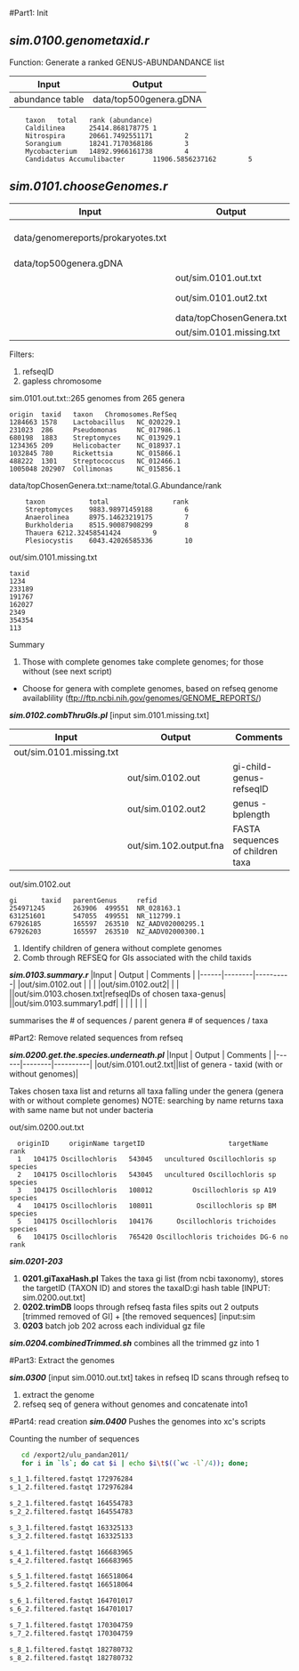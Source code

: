 #Part1: Init

***sim.0100.genometaxid.r***
---

Function: Generate a ranked GENUS-ABUNDANDANCE list 

|Input | Output |
|------|--------|
|abundance table| data/top500genera.gDNA|

```
    taxon   total   rank (abundance)
    Caldilinea      25414.868178775 1
    Nitrospira      20661.7492551171        2
    Sorangium       18241.7170368186        3
    Mycobacterium   14892.9966161738        4
    Candidatus Accumulibacter       11906.5856237162        5
```

***sim.0101.chooseGenomes.r***
---

|Input | Output | Comments | 
|------|--------|----------|
|data/genomereports/prokaryotes.txt|| downloaded from ftp://ftp.ncbi.nih.gov/genomes/GENOME_REPORTS updated daily|
|data/top500genera.gDNA|||
||out/sim.0101.out.txt||
||out/sim.0101.out2.txt|genera to be included (8 of which do not have any refseq sequences)|
||data/topChosenGenera.txt||
||out/sim.0101.missing.txt||

Filters:
1. refseqID 
2. gapless chromosome

sim.0101.out.txt::265 genomes from 265 genera 
```
origin  taxid   taxon   Chromosomes.RefSeq
1284663 1578    Lactobacillus   NC_020229.1
231023  286     Pseudomonas     NC_017986.1
680198  1883    Streptomyces    NC_013929.1
1234365 209     Helicobacter    NC_018937.1
1032845 780     Rickettsia      NC_015866.1
488222  1301    Streptococcus   NC_012466.1
1005048 202907  Collimonas      NC_015856.1
```
data/topChosenGenera.txt::name/total.G.Abundance/rank
```
    taxon           total             	 rank
    Streptomyces    9883.98971459188        6
    Anaerolinea     8975.14623219175        7
    Burkholderia    8515.90087908299        8
    Thauera 6212.32458541424        9
    Plesiocystis    6043.42026585336        10
```
out/sim.0101.missing.txt
```
taxid
1234
233189
191767
162027
2349
354354
113
```

Summary
1. 	Those with complete genomes take complete genomes; for those without (see next script)
  * Choose for genera with complete genomes, based on refseq genome availablility (ftp://ftp.ncbi.nih.gov/genomes/GENOME_REPORTS/)

***sim.0102.combThruGIs.pl***
[input sim.0101.missing.txt]

|Input | Output | Comments | 
|------|--------|----------|
|out/sim.0101.missing.txt	|			|					|
|				|out/sim.0102.out	| gi-child-genus-refseqID		|
|				|out/sim.0102.out2	| genus - bplength 			|
|				|out/sim.102.output.fna	| FASTA sequences of children taxa	|

out/sim.0102.out
```
gi      taxid   parentGenus     refid
254971245       263906  499551  NR_028163.1
631251601       547055  499551  NR_112799.1
67926185        165597  263510  NZ_AADV02000295.1
67926203        165597  263510  NZ_AADV02000300.1
```

  1. Identify children of genera without complete genomes
  2. Comb through REFSEQ for GIs associated with the child taxids 




***sim.0103.summary.r***
|Input | Output | Comments | 
|------|--------|----------|
|out/sim.0102.out | 		|	|
|out/sim.0102.out2|		|	|
||out/sim.0103.chosen.txt|refseqIDs of chosen taxa-genus|
||out/sim.0103.summary1.pdf|	|	|
|	|	|	|	

summarises the 
	# of sequences / parent genera
	# of sequences / taxa
	
#Part2:	Remove related sequences from refseq

***sim.0200.get.the.species.underneath.pl*** 
|Input | Output | Comments | 
|------|--------|----------|
|out/sim.0101.out2.txt||list of genera - taxid (with or without genomes)|


Takes chosen taxa list and returns all taxa falling under the genera (genera with or without complete genomes)
NOTE: searching by name returns taxa with same name but not under bacteria

out/sim.0200.out.txt
```
  originID     originName targetID                     targetName    rank
  1   104175 Oscillochloris   543045   uncultured Oscillochloris sp species
  2   104175 Oscillochloris   543045   uncultured Oscillochloris sp species
  3   104175 Oscillochloris   108012          Oscillochloris sp A19 species
  4   104175 Oscillochloris   108011           Oscillochloris sp BM species
  5   104175 Oscillochloris   104176      Oscillochloris trichoides species
  6   104175 Oscillochloris   765420 Oscillochloris trichoides DG-6 no rank
```

***sim.0201-203***
   1. **0201.giTaxaHash.pl** Takes the taxa gi list (from ncbi taxonomy), stores the targetID (TAXON ID) and stores the taxaID:gi hash table  [INPUT: sim.0200.out.txt]
   2. **0202.trimDB** loops through refseq fasta files spits out 2 outputs [trimmed removed of GI] + [the removed sequences] [input:sim
   3. **0203** batch job 202 across each individual gz file

***sim.0204.combinedTrimmed.sh***
combines all the trimmed gz into 1

#Part3: Extract the genomes 

***sim.0300***
[input sim.0010.out.txt]
	takes in refseq ID 
scans through refseq to 
1. extract the genome
2. refseq seq of genera without genomes and concatenate into1


#Part4: read creation
***sim.0400***
Pushes the genomes into xc's scripts

Counting the number of sequences 
```bash
   cd /export2/ulu_pandan2011/
   for i in `ls`; do cat $i | echo $i\t$((`wc -l`/4)); done;

s_1_1.filtered.fastqt 172976284
s_1_2.filtered.fastqt 172976284

s_2_1.filtered.fastqt 164554783
s_2_2.filtered.fastqt 164554783

s_3_1.filtered.fastqt 163325133
s_3_2.filtered.fastqt 163325133

s_4_1.filtered.fastqt 166683965
s_4_2.filtered.fastqt 166683965

s_5_1.filtered.fastqt 166518064
s_5_2.filtered.fastqt 166518064

s_6_1.filtered.fastqt 164701017
s_6_2.filtered.fastqt 164701017

s_7_1.filtered.fastqt 170304759
s_7_2.filtered.fastqt 170304759

s_8_1.filtered.fastqt 182780732
s_8_2.filtered.fastqt 182780732
```
